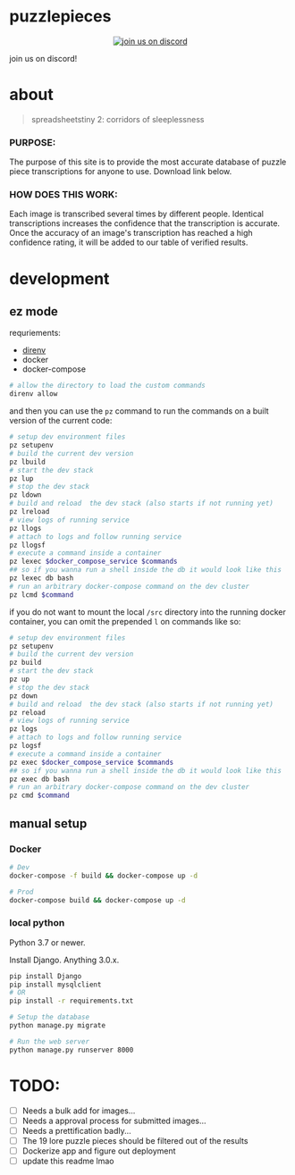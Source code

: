 # puzzlepieces

<p align="center">
  <a href="https://discord.gg/WF94QBc">
    <img src="https://discordapp.com/assets/bb408e0343ddedc0967f246f7e89cebf.svg" alt="join us on discord">
  </a>
</p>
join us on discord!

# about
> spreadsheetstiny 2: corridors of sleeplessness

### PURPOSE:
The purpose of this site is to provide the most accurate database of puzzle piece transcriptions for anyone to use. Download link below.

### HOW DOES THIS WORK: 
Each image is transcribed several times by different people. Identical transcriptions increases the confidence that the transcription is accurate. Once the accuracy of an image's transcription has reached a high confidence rating, it will be added to our table of verified results. 

# development
## ez mode
requriements:
- [direnv](https://github.com/direnv/direnv)
- docker
- docker-compose


```bash
# allow the directory to load the custom commands
direnv allow
```
and then you can use the `pz` command to run the commands on a built version of the current code:

```bash
# setup dev environment files
pz setupenv
# build the current dev version
pz lbuild
# start the dev stack
pz lup
# stop the dev stack
pz ldown
# build and reload  the dev stack (also starts if not running yet)
pz lreload
# view logs of running service
pz llogs
# attach to logs and follow running service
pz llogsf
# execute a command inside a container
pz lexec $docker_compose_service $commands
## so if you wanna run a shell inside the db it would look like this
pz lexec db bash
# run an arbitrary docker-compose command on the dev cluster
pz lcmd $command
```

if you do not want to mount the local `/src` directory into the running docker container, you can omit the prepended `l` on commands like so:

```bash
# setup dev environment files
pz setupenv
# build the current dev version
pz build
# start the dev stack
pz up
# stop the dev stack
pz down
# build and reload  the dev stack (also starts if not running yet)
pz reload
# view logs of running service
pz logs
# attach to logs and follow running service
pz logsf
# execute a command inside a container
pz exec $docker_compose_service $commands
## so if you wanna run a shell inside the db it would look like this
pz exec db bash
# run an arbitrary docker-compose command on the dev cluster
pz cmd $command
```

## manual setup
### Docker
```bash
# Dev
docker-compose -f build && docker-compose up -d

# Prod
docker-compose build && docker-compose up -d
```

### local python
Python 3.7 or newer.

Install Django. Anything 3.0.x.
``` bash
pip install Django
pip install mysqlclient
# OR
pip install -r requirements.txt

# Setup the database
python manage.py migrate

# Run the web server
python manage.py runserver 8000
```


# TODO:
- [ ] Needs a bulk add for images...
- [ ] Needs a approval process for submitted images...
- [ ] Needs a prettification badly...
- [ ] The 19 lore puzzle pieces should be filtered out of the results
- [ ] Dockerize app and figure out deployment
- [ ] update this readme lmao
